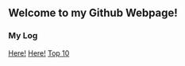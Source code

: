 ## Welcome to my Github Webpage!


### My Log
[Here!](https://github.com/Constantine-Kevin/os202/blob/master/TXT/mylog.txt)
[Here!](../TXT/mylog.txt)
[Top 10](../TXT/Top_10.txt)

